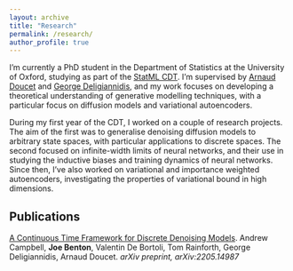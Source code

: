 ```yaml
---
layout: archive
title: "Research"
permalink: /research/
author_profile: true
---
```


<!-- {% if author.googlescholar %}
  You can also find my articles on <u><a href="{{author.googlescholar}}">my Google Scholar profile</a>.</u>
{% endif %}

{% include base_path %}

{% for post in site.publications reversed %}
  {% include archive-single.html %}
{% endfor %} -->

I’m currently a PhD student in the Department of Statistics at the University of Oxford, studying as part of the [StatML CDT](https://statml.io/). I’m supervised by [Arnaud Doucet](https://www.stats.ox.ac.uk/~doucet/) and [George Deligiannidis](https://www.stats.ox.ac.uk/~deligian/), and my work focuses on developing a theoretical understanding of generative modelling techniques, with a particular focus on diffusion models and variational autoencoders.

During my first year of the CDT, I worked on a couple of research projects. The aim of the first was to generalise denoising diffusion models to arbitrary state spaces, with particular applications to discrete spaces. The second focused on infinite-width limits of neural networks, and their use in studying the inductive biases and training dynamics of neural networks. Since then, I’ve also worked on variational and importance weighted autoencoders, investigating the properties of variational bound in high dimensions.

## Publications

[A Continuous Time Framework for Discrete Denoising Models](https://arxiv.org/abs/2205.14987). Andrew Campbell, **Joe Benton**, Valentin De Bortoli, Tom Rainforth, George Deligiannidis, Arnaud Doucet. _arXiv preprint, arXiv:2205.14987_

<!-- ## Talks

Some talks will go here -->
